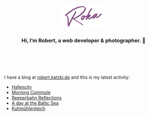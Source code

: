 <div align="center">
  <br>
  <br>
  <br>
  <br>
  <a href="https://robert.katzki.de/">
    <img width="140" src="https://github.com/ro-ka/ro-ka/blob/master/logo.svg" alt="Roka">
  </a>
  <br>
  <h3>Hi, I’m Robert, a web developer & photographer. 👋</h3>
 
  <br>
  <br>
  <br>
  <br>
</div>

I have a blog at [robert.katzki.de](https://robert.katzki.de/) and this is my latest activity:
<!-- BLOG-POST-LIST:START -->
- [Hafencity](https://robert.katzki.de/photos/2024/hafencity)
- [Morning Commute](https://robert.katzki.de/photos/2024/morning-commute)
- [Reeperbahn Reflections](https://robert.katzki.de/photos/2024/reeperbahn-reflections)
- [A day at the Baltic Sea](https://robert.katzki.de/photos/2024/a-day-at-the-baltic-sea)
- [Kuhmühlenteich](https://robert.katzki.de/photos/2024/kuhmuhlenteich)
<!-- BLOG-POST-LIST:END -->

